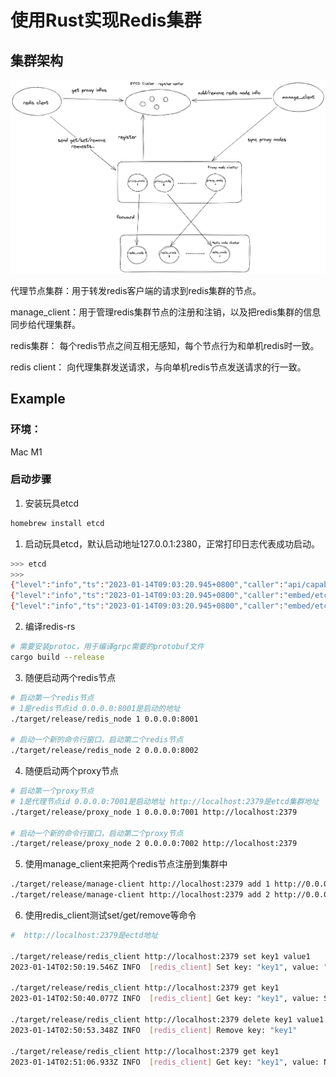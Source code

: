 # 使用Rust实现Redis集群

## 集群架构

![Untitled](./doc/redis-cluster.png)

代理节点集群：用于转发redis客户端的请求到redis集群的节点。

manage_client：用于管理redis集群节点的注册和注销，以及把redis集群的信息同步给代理集群。

redis集群： 每个redis节点之间互相无感知，每个节点行为和单机redis时一致。

redis client： 向代理集群发送请求，与向单机redis节点发送请求的行一致。

## Example

### 环境：

Mac M1

### 启动步骤

1. 安装玩具etcd

```bash
homebrew install etcd
```

1. 启动玩具etcd，默认启动地址127.0.0.1:2380，正常打印日志代表成功启动。

```bash
>>> etcd
>>>
{"level":"info","ts":"2023-01-14T09:03:20.945+0800","caller":"api/capability.go:75","msg":"enabled capabilities for version","cluster-version":"3.5"}
{"level":"info","ts":"2023-01-14T09:03:20.945+0800","caller":"embed/etcd.go:584","msg":"serving peer traffic","address":"127.0.0.1:2380"}
{"level":"info","ts":"2023-01-14T09:03:20.945+0800","caller":"embed/etcd.go:275","msg":"now serving peer/client/metrics","local-member-id":"8e9e05c52164694d","initial-advertise-peer-urls":["http://localhost:2380"],"listen-peer-urls":["http://localhost:2380"],"advertise-client-urls":["http://localhost:2379"],"listen-client-urls":["http://localhost:2379"],"listen-metrics-urls":[]}
```

2. 编译redis-rs

```bash
# 需要安装protoc，用于编译grpc需要的protobuf文件
cargo build --release
```

3. 随便启动两个redis节点

```bash
# 启动第一个redis节点
# 1是redis节点id 0.0.0.0:8001是启动的地址
./target/release/redis_node 1 0.0.0.0:8001

# 启动一个新的命令行窗口，启动第二个redis节点
./target/release/redis_node 2 0.0.0.0:8002
```

4. 随便启动两个proxy节点

```bash
# 启动第一个proxy节点
# 1是代理节点id 0.0.0.0:7001是启动地址 http://localhost:2379是etcd集群地址
./target/release/proxy_node 1 0.0.0.0:7001 http://localhost:2379

# 启动一个新的命令行窗口，启动第二个proxy节点
./target/release/proxy_node 2 0.0.0.0:7002 http://localhost:2379
```

5. 使用manage_client来把两个redis节点注册到集群中

```bash
./target/release/manage-client http://localhost:2379 add 1 http://0.0.0.0:8001
./target/release/manage-client http://localhost:2379 add 2 http://0.0.0.0:8002
```

6. 使用redis_client测试set/get/remove等命令

```bash
#  http://localhost:2379是ectd地址

./target/release/redis_client http://localhost:2379 set key1 value1
2023-01-14T02:50:19.546Z INFO  [redis_client] Set key: "key1", value: "value1"

./target/release/redis_client http://localhost:2379 get key1
2023-01-14T02:50:40.077Z INFO  [redis_client] Get key: "key1", value: Some("value1")

./target/release/redis_client http://localhost:2379 delete key1 value1
2023-01-14T02:50:53.348Z INFO  [redis_client] Remove key: "key1"

./target/release/redis_client http://localhost:2379 get key1
2023-01-14T02:51:06.933Z INFO  [redis_client] Get key: "key1", value: None
```